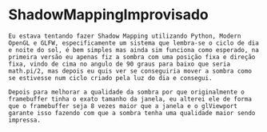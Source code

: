 # ShadowMappingImprovisado
    Eu estava tentando fazer Shadow Mapping utilizando Python, Modern OpenGL e GLFW, especificamente um sistema que lembra-se o ciclo de dia e noite do sol, é bem simples mas ainda sim funciona como esperado, na primeira versão eu apenas fiz a sombra com uma posição fixa e direção fixa, vindo de cima no angulo de 90 graus para baixo que seria math.pi/2, mas depois eu quis ver se conseguiria mover a sombra como se estivesse num ciclo criado pela luz do dia e consegui.
    
    Depois para melhorar a qualidade da sombra por que originalmente o framebuffer tinha o exato tamanho da janela, eu alterei ele de forma que o framebuffer seja 8 vezes maior que a janela e o glViewport garante isso fazendo com que a sombra tenha uma qualidade maior sendo impressa.
